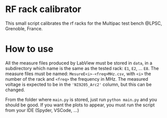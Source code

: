 # RF rack calibrator
This small script calibrates the rf racks for the Multipac test bench @LPSC, Grenoble, France.

# How to use
All the measure files produced by LabView must be stored in `data`, in a subdirectory which name is the same as the tested rack: `E1`, `E2`, ... `E8`. 
The measure files must be named: `MesureE<i>-<freq>MHz.csv`, with `<i>` the number of the rack and `<freq>` the frequency in MHz.
The measured voltage is expected to be in the `'NI9205_Arc2'` column, but this can be changed.

From the folder where `main.py` is stored, just run `python main.py` and you should be good.
If you want the plots to appear, you must run the script from your IDE (Spyder, VSCode, ...)
